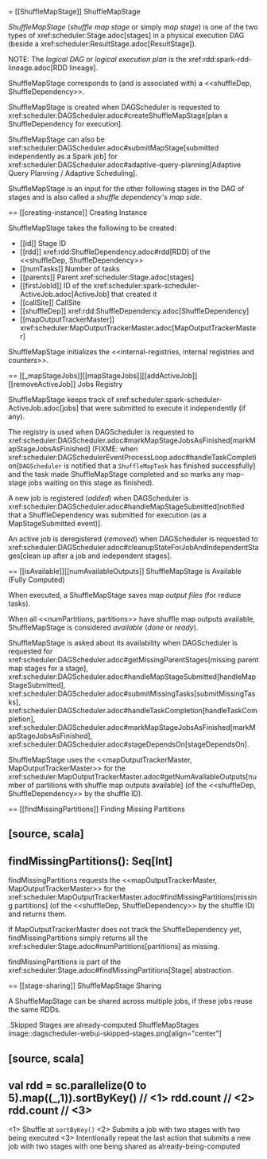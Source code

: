 = [[ShuffleMapStage]] ShuffleMapStage

*ShuffleMapStage* (_shuffle map stage_ or simply _map stage_) is one of the two types of xref:scheduler:Stage.adoc[stages] in a physical execution DAG (beside a xref:scheduler:ResultStage.adoc[ResultStage]).

NOTE: The *logical DAG* or *logical execution plan* is the xref:rdd:spark-rdd-lineage.adoc[RDD lineage].

ShuffleMapStage corresponds to (and is associated with) a <<shuffleDep, ShuffleDependency>>.

ShuffleMapStage is created when DAGScheduler is requested to xref:scheduler:DAGScheduler.adoc#createShuffleMapStage[plan a ShuffleDependency for execution].

ShuffleMapStage can also be xref:scheduler:DAGScheduler.adoc#submitMapStage[submitted independently as a Spark job] for xref:scheduler:DAGScheduler.adoc#adaptive-query-planning[Adaptive Query Planning / Adaptive Scheduling].

ShuffleMapStage is an input for the other following stages in the DAG of stages and is also called a *shuffle dependency's map side*.

== [[creating-instance]] Creating Instance

ShuffleMapStage takes the following to be created:

* [[id]] Stage ID
* [[rdd]] xref:rdd:ShuffleDependency.adoc#rdd[RDD] of the <<shuffleDep, ShuffleDependency>>
* [[numTasks]] Number of tasks
* [[parents]] Parent xref:scheduler:Stage.adoc[stages]
* [[firstJobId]] ID of the xref:scheduler:spark-scheduler-ActiveJob.adoc[ActiveJob] that created it
* [[callSite]] CallSite
* [[shuffleDep]] xref:rdd:ShuffleDependency.adoc[ShuffleDependency]
* [[mapOutputTrackerMaster]] xref:scheduler:MapOutputTrackerMaster.adoc[MapOutputTrackerMaster]

ShuffleMapStage initializes the <<internal-registries, internal registries and counters>>.

== [[_mapStageJobs]][[mapStageJobs]][[addActiveJob]][[removeActiveJob]] Jobs Registry

ShuffleMapStage keeps track of xref:scheduler:spark-scheduler-ActiveJob.adoc[jobs] that were submitted to execute it independently (if any).

The registry is used when DAGScheduler is requested to xref:scheduler:DAGScheduler.adoc#markMapStageJobsAsFinished[markMapStageJobsAsFinished] (FIXME: when xref:scheduler:DAGSchedulerEventProcessLoop.adoc#handleTaskCompletion[`DAGScheduler` is notified that a `ShuffleMapTask` has finished successfully] and the task made ShuffleMapStage completed and so marks any map-stage jobs waiting on this stage as finished).

A new job is registered (_added_) when DAGScheduler is xref:scheduler:DAGScheduler.adoc#handleMapStageSubmitted[notified that a ShuffleDependency was submitted for execution (as a MapStageSubmitted event)].

An active job is deregistered (_removed_) when DAGScheduler is requested to xref:scheduler:DAGScheduler.adoc#cleanupStateForJobAndIndependentStages[clean up after a job and independent stages].

== [[isAvailable]][[numAvailableOutputs]] ShuffleMapStage is Available (Fully Computed)

When executed, a ShuffleMapStage saves *map output files* (for reduce tasks).

When all <<numPartitions, partitions>> have shuffle map outputs available, ShuffleMapStage is considered *available* (_done_ or _ready_).

ShuffleMapStage is asked about its availability when DAGScheduler is requested for xref:scheduler:DAGScheduler.adoc#getMissingParentStages[missing parent map stages for a stage], xref:scheduler:DAGScheduler.adoc#handleMapStageSubmitted[handleMapStageSubmitted], xref:scheduler:DAGScheduler.adoc#submitMissingTasks[submitMissingTasks], xref:scheduler:DAGScheduler.adoc#handleTaskCompletion[handleTaskCompletion], xref:scheduler:DAGScheduler.adoc#markMapStageJobsAsFinished[markMapStageJobsAsFinished], xref:scheduler:DAGScheduler.adoc#stageDependsOn[stageDependsOn].

ShuffleMapStage uses the <<mapOutputTrackerMaster, MapOutputTrackerMaster>> for the xref:scheduler:MapOutputTrackerMaster.adoc#getNumAvailableOutputs[number of partitions with shuffle map outputs available] (of the <<shuffleDep, ShuffleDependency>> by the shuffle ID).

== [[findMissingPartitions]] Finding Missing Partitions

[source, scala]
----
findMissingPartitions(): Seq[Int]
----

findMissingPartitions requests the <<mapOutputTrackerMaster, MapOutputTrackerMaster>> for the xref:scheduler:MapOutputTrackerMaster.adoc#findMissingPartitions[missing partitions] (of the <<shuffleDep, ShuffleDependency>> by the shuffle ID) and returns them.

If MapOutputTrackerMaster does not track the ShuffleDependency yet, findMissingPartitions simply returns all the xref:scheduler:Stage.adoc#numPartitions[partitions] as missing.

findMissingPartitions is part of the xref:scheduler:Stage.adoc#findMissingPartitions[Stage] abstraction.

== [[stage-sharing]] ShuffleMapStage Sharing

A ShuffleMapStage can be shared across multiple jobs, if these jobs reuse the same RDDs.

.Skipped Stages are already-computed ShuffleMapStages
image::dagscheduler-webui-skipped-stages.png[align="center"]

[source, scala]
----
val rdd = sc.parallelize(0 to 5).map((_,1)).sortByKey()  // <1>
rdd.count  // <2>
rdd.count  // <3>
----
<1> Shuffle at `sortByKey()`
<2> Submits a job with two stages with two being executed
<3> Intentionally repeat the last action that submits a new job with two stages with one being shared as already-being-computed
